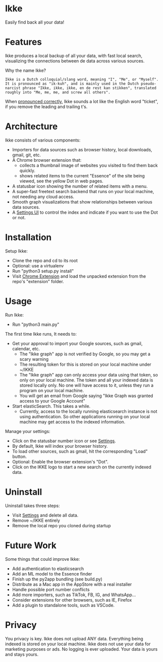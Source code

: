 # Ikke
Easily find back all your data!

# Features

Ikke produces a local backup of all your data, with fast local search,
visualizing the connections between de data across various sources.

Why the name Ikke?

    Ikke is a Dutch colloquial/slang word, meaning "I", "Me", or "Myself".  It is pronounced as "ik-kuh", and is mainly used in the Dutch pseudo-narcist phrase "Ikke, ikke, ikke, en de rest kan stikken", translated roughly into "Me, me, me, and screw all others".

When [pronounced correctly](https://upload.wikimedia.org/wikipedia/commons/3/39/Nl-ikke.ogg),
Ikke sounds a lot like the English word "ticket", if you remove the leading and trailing t's.

# Architecture

Ikke consists of various components:
 * Importers for data sources such as browser history, local downloads, gmail, git, etc.
 * A Chrome browser extension that:
   * collects a thumbnail image of websites you visited to find them back quickly.
   * shows related items to the current "Essence" of the site being viewed, see the yellow Dot in web pages.
 * A statusbar icon showing the number of related items with a menu.
 * A super-fast freetext search backend that runs on your local machine, not needing any cloud access.
 * Smooth graph visualizations that show relationships between various data sources.
 * A [Settings UI](http://localhost:1964/settings) to control the index and indicate if you want to use the Dot or not.
 
# Installation

Setup Ikke:
 * Clone the repo and cd to its root
 * Optional: use a virtualenv
 * Run "python3 setup.py install"
 * Visit [Chrome Extension](chrome://extensions) and load the unpacked extension from the repo's "extension" folder.

# Usage

Run Ikke:
 * Run "python3 main.py"

The first time Ikke runs, It needs to:
 * Get your approval to import your Google sources, such as gmail, calendar, etc.
   * The "Ikke graph" app is not verified by Google, so you may get a scary warning
   * The resulting token for this is stored on your local machine under ~/IKKE
   * The "Ikke graph" app can only access your data using that token, so only on your local machine. The token and all your indexed data is stored locally only. No one will have access to it, unless they run a program on your local machine.
   * You will get an email from Google saying "Ikke Graph was granted access to your Google Account"
 * Start elasticSearch. This takes a while.
   * Currently, access to the locally running elasticsearch instance is not using authentication. So other applications running on your local machine may get access to the indexed information.

Manage your settings:
* Click on the statusbar number icon or see [Settings](http://localhost:1964/settings).
* By default, Ikke will index your browser history.
* To load other sources, such as gmail, hit the corresponding "Load" button. 
* Optional: Enable the browser extension's "Dot".
* Click on the IKKE logo to start a new search on the currently indexed data.

# Uninstall

Uninstall takes three steps:
* Visit [Settings](http://localhost:1964/settings) and delete all data.
* Remove ~/IKKE entirely
* Remove the local repo you cloned during startup

# Future Work

Some things that could improve Ikke:
* Add authentication to elasticsearch
* Add an ML model to the Essence finder
* Finish up the py2app bundling (see build.py)
* Distribute as a Mac app in the AppStore with a real installer
* Handle possible port number conflicts
* Add more importers, such as TikTok, FB, IG, and WhatsApp...
* Consider extensions for other browsers, such as IE, Firefox
* Add a plugin to standalone tools, such as VSCode.

# Privacy

You privacy is key. Ikke does not upload ANY data. Everything being indexed is stored on your local machine. Ikke does not use your data for marketing purposes or ads. No logging is ever uploaded. Your data is yours and stays yours.